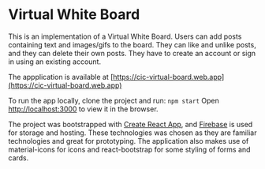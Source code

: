 # Virtual White Board

This is an implementation of a Virtual White Board. Users can add posts containing text and images/gifs to the board. They can like and unlike posts, and they can delete their own posts. They have to create an account or sign in using an existing account. 

The appplication is available at [https://cic-virtual-board.web.app](https://cic-virtual-board.web.app)

To run the app locally, clone the project and run: `npm start`
Open [http://localhost:3000](http://localhost:3000) to view it in the browser.

The project was bootstrapped with [Create React App](https://github.com/facebook/create-react-app), and [Firebase](https://firebase.google.com/) is used for storage and hosting. These technologies was chosen as they are familiar technologies and great for prototyping. The application also makes use of material-icons for icons and react-bootstrap for some styling of forms and cards. 